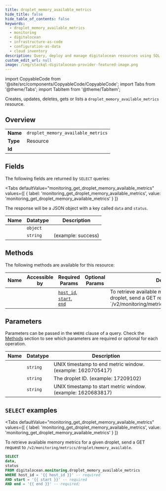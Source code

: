 ```yaml
--- 
title: droplet_memory_available_metrics
hide_title: false
hide_table_of_contents: false
keywords:
  - droplet_memory_available_metrics
  - monitoring
  - digitalocean
  - infrastructure-as-code
  - configuration-as-data
  - cloud inventory
description: Query, deploy and manage digitalocean resources using SQL
custom_edit_url: null
image: /img/stackql-digitalocean-provider-featured-image.png
---
```


import CopyableCode from '@site/src/components/CopyableCode/CopyableCode';
import Tabs from '@theme/Tabs';
import TabItem from '@theme/TabItem';

Creates, updates, deletes, gets or lists a <code>droplet_memory_available_metrics</code> resource.

## Overview
<table><tbody>
<tr><td><b>Name</b></td><td><code>droplet_memory_available_metrics</code></td></tr>
<tr><td><b>Type</b></td><td>Resource</td></tr>
<tr><td><b>Id</b></td><td><CopyableCode code="digitalocean.monitoring.droplet_memory_available_metrics" /></td></tr>
</tbody></table>

## Fields

The following fields are returned by `SELECT` queries:

<Tabs
    defaultValue="monitoring_get_droplet_memory_available_metrics"
    values={[
        { label: 'monitoring_get_droplet_memory_available_metrics', value: 'monitoring_get_droplet_memory_available_metrics' }
    ]}
>
<TabItem value="monitoring_get_droplet_memory_available_metrics">

The response will be a JSON object with a key called `data` and `status`.

<table>
<thead>
    <tr>
    <th>Name</th>
    <th>Datatype</th>
    <th>Description</th>
    </tr>
</thead>
<tbody>
<tr>
    <td><CopyableCode code="data" /></td>
    <td><code>object</code></td>
    <td></td>
</tr>
<tr>
    <td><CopyableCode code="status" /></td>
    <td><code>string</code></td>
    <td> (example: success)</td>
</tr>
</tbody>
</table>
</TabItem>
</Tabs>

## Methods

The following methods are available for this resource:

<table>
<thead>
    <tr>
    <th>Name</th>
    <th>Accessible by</th>
    <th>Required Params</th>
    <th>Optional Params</th>
    <th>Description</th>
    </tr>
</thead>
<tbody>
<tr>
    <td><a href="#monitoring_get_droplet_memory_available_metrics"><CopyableCode code="monitoring_get_droplet_memory_available_metrics" /></a></td>
    <td><CopyableCode code="select" /></td>
    <td><a href="#parameter-host_id"><code>host_id</code></a>, <a href="#parameter-start"><code>start</code></a>, <a href="#parameter-end"><code>end</code></a></td>
    <td></td>
    <td>To retrieve available memory metrics for a given droplet, send a GET request to `/v2/monitoring/metrics/droplet/memory_available`.</td>
</tr>
</tbody>
</table>

## Parameters

Parameters can be passed in the `WHERE` clause of a query. Check the [Methods](#methods) section to see which parameters are required or optional for each operation.

<table>
<thead>
    <tr>
    <th>Name</th>
    <th>Datatype</th>
    <th>Description</th>
    </tr>
</thead>
<tbody>
<tr id="parameter-end">
    <td><CopyableCode code="end" /></td>
    <td><code>string</code></td>
    <td>UNIX timestamp to end metric window. (example: 1620705417)</td>
</tr>
<tr id="parameter-host_id">
    <td><CopyableCode code="host_id" /></td>
    <td><code>string</code></td>
    <td>The droplet ID. (example: 17209102)</td>
</tr>
<tr id="parameter-start">
    <td><CopyableCode code="start" /></td>
    <td><code>string</code></td>
    <td>UNIX timestamp to start metric window. (example: 1620683817)</td>
</tr>
</tbody>
</table>

## `SELECT` examples

<Tabs
    defaultValue="monitoring_get_droplet_memory_available_metrics"
    values={[
        { label: 'monitoring_get_droplet_memory_available_metrics', value: 'monitoring_get_droplet_memory_available_metrics' }
    ]}
>
<TabItem value="monitoring_get_droplet_memory_available_metrics">

To retrieve available memory metrics for a given droplet, send a GET request to `/v2/monitoring/metrics/droplet/memory_available`.

```sql
SELECT
data,
status
FROM digitalocean.monitoring.droplet_memory_available_metrics
WHERE host_id = '{{ host_id }}' -- required
AND start = '{{ start }}' -- required
AND end = '{{ end }}' -- required;
```
</TabItem>
</Tabs>
